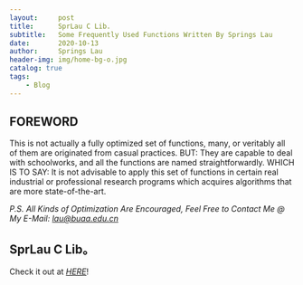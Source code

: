 ```yaml
---
layout:     post
title:      SprLau C Lib.
subtitle:   Some Frequently Used Functions Written By Springs Lau
date:       2020-10-13
author:     Springs Lau
header-img: img/home-bg-o.jpg
catalog: true
tags:
    - Blog
---
```


## FOREWORD

This is not actually a fully optimized set of functions, many, or veritably all of them are originated from casual practices.
BUT:
They are capable to deal with schoolworks, and all the functions are named straightforwardly.
WHICH IS TO SAY:
It is not advisable to apply this set of functions in certain real industrial or professional research programs which acquires algorithms that are more state-of-the-art.

*P.S. All Kinds of Optimization Are Encouraged, Feel Free to Contact Me @ My E-Mail: lau@buaa.edu.cn*

## SprLau C Lib。

Check it out at [*HERE*](https://paste.ubuntu.com/p/t8k6Xvg5B9/)!
